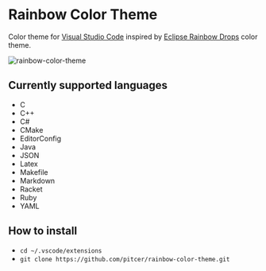 # Rainbow Color Theme

Color theme for [Visual Studio Code](https://github.com/microsoft/vscode) inspired by [Eclipse Rainbow Drops](https://github.com/guari/eclipse-ui-theme/blob/master/com.github.eclipseuitheme.themes.plugin/bin/color-scheme/RainbowDrops.xml) color theme.

![rainbow-color-theme](https://raw.githubusercontent.com/pitcer/rainbow-color-theme/master/rainbow-color-theme.png)

## Currently supported languages

* C
* C++
* C#
* CMake
* EditorConfig
* Java
* JSON
* Latex
* Makefile
* Markdown
* Racket
* Ruby
* YAML

## How to install

* `cd ~/.vscode/extensions`
* `git clone https://github.com/pitcer/rainbow-color-theme.git`
